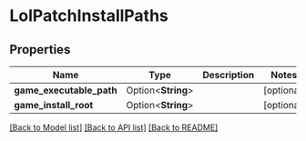 # LolPatchInstallPaths

## Properties

Name | Type | Description | Notes
------------ | ------------- | ------------- | -------------
**game_executable_path** | Option<**String**> |  | [optional]
**game_install_root** | Option<**String**> |  | [optional]

[[Back to Model list]](../README.md#documentation-for-models) [[Back to API list]](../README.md#documentation-for-api-endpoints) [[Back to README]](../README.md)


